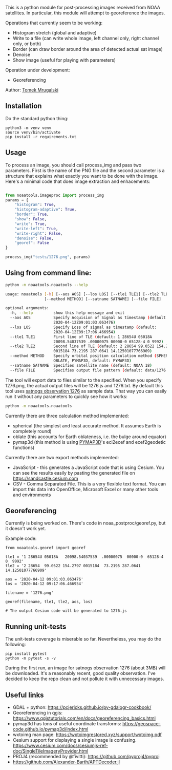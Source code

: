 This is a python module for post-processing images received from NOAA satellites. In particular, this
module will attempt to georeference the images.

Operations that currently seem to be working:

* Histogram stretch (global and adaptive)
* Write to a file (can write whole image, left channel only, right channel only, or both)
* Border (can draw border around the area of detected actual sat image)
* Denoise
* Show image (useful for playing with parameters)

Operation under development:

* Georeferencing

Author: [Tomek Mrugalski](https://github.com/tomaszmrugalski/)

## Installation

Do the standard python thing:

```
python3 -m venv venv
source venv/bin/activate
pip install -r requirements.txt
```

## Usage

To process an image, you should call process_img and pass two parameters. First is the name
of the PNG file and the second parameter is a structure that explains what exactly you want
to be done with the image. Here's a minimal code that does image extraction and enhacements:

```python

from noaatools.imageproc import process_img
params = {
    "histogram": True,
    "histogram-adaptive": True,
    "border": True,
    "show": False,
    "write": True,
    "write-left": True,
    "write-right": False,
    "denoise": False,
    "georef": False
}

process_img("tests/1276.png", params)
```

## Using from command line:

```bash
python -m noaatools.noaatools --help

usage: noaatools [-h] [--aos AOS] [--los LOS] [--tle1 TLE1] [--tle2 TLE2]
                 [--method METHOD] [--satname SATNAME] [--file FILE]

optional arguments:
  -h, --help         show this help message and exit
  --aos AOS          Specify Acquision of Signal as timestamp (default:
                     2020-04-12Z09:01:03.063476)
  --los LOS          Specify Loss of signal as timestamp (default:
                     2020-04-12Z09:17:06.466954)
  --tle1 TLE1        First line of TLE (default: 1 28654U 05018A
                     20098.54037539 .00000075 00000-0 65128-4 0 9992)
  --tle2 TLE2        Second line of TLE (default: 2 28654 99.0522 154.2797
                     0015184 73.2195 287.0641 14.12501077766909)
  --method METHOD    Specify orbital position calculation method (SPHERICAL,
                     OBLATE, PYMAP3D, default: PYMAP3D)
  --satname SATNAME  Specifies satellite name (default: NOAA 18)
  --file FILE        Specifies output file pattern (default: data/1276.png)
```

The tool will export data to files similar to the specified. When you specify 1276.png, the actual output files
will be 1276.js and 1276.txt. By default this tool uses [satnogs observation 1276](https://satnogs.klub.com.pl/obs/1276)
as sample data. That way you can easily run it without any parameters to quickly see how it works:

```bash
python -m noaatools.noaatools
```

Currently there are three calculation method implemented:

- spherical (the simplest and least accurate method. It assumes Earth is completely round)
- oblate (this accounts for Earth oblateness, i.e. the bulge around equator)
- pymap3d (this method is using [PYMAP3D](https://pypi.org/project/pymap3d/)'s eci2ecef and ecef2geodetic functions)

Currently there are two export methods implemented:

- JavaScript - this generates a JavaScript code that is using Cesium. You can see the results easily by pasting the generated
  file on https://sandcastle.cesium.com
- CSV - Comma Separated File. This is a very flexible text format. You can import this data into OpenOffice, Microsoft Excel
  or many other tools and environments

## Georeferencing

Currently is being worked on. There's code in noaa_postproc/georef.py, but it doesn't work yet.

Example code:

```
from noaatools.georef import georef

tle1 = '1 28654U 05018A   20098.54037539  .00000075  00000-0  65128-4 0  9992'
tle2 = '2 28654  99.0522 154.2797 0015184  73.2195 287.0641 14.12501077766909'

aos = '2020-04-12 09:01:03.063476'
los = '2020-04-12 09:17:06.466954'

filename = '1276.png'

georef(filename, tle1, tle2, aos, los)

# The output Cesium code will be generated to 1276.js
```

## Running unit-tests

The unit-tests coverage is miserable so far. Nevertheless, you may do the following:

```
pip install pytest
python -m pytest -s -v
```

During the first run, an image for satnogs observation 1276 (about 3MB) will be downloaded. It's a
reasonably recent, good quality observation. I've decided to keep the repo clean and not pollute it
with unnecessary images.

## Useful links

* GDAL + python: https://pcjericks.github.io/py-gdalogr-cookbook/
* Georeferencing in qgis: https://www.qgistutorials.com/en/docs/georeferencing_basics.html
* pymap3d has tons of useful coordinate transforms: https://geospace-code.github.io/pymap3d/index.html
* wxtoimg man page: https://wxtoimgrestored.xyz/support/wxtoimg.pdf
* Cesium support for displaying a single image is confusing. https://www.cesium.com/docs/cesiumjs-ref-doc/SingleTileImageryProvider.html
* PROJ4 (recommended by @fivitti): https://github.com/pyproj4/pyproj
* https://github.com/Alexander-Barth/APTDecoder.jl
